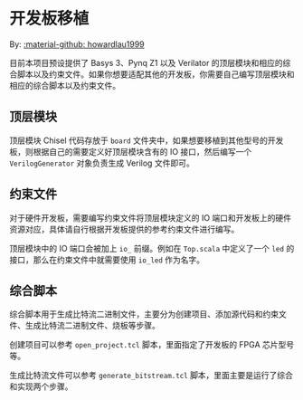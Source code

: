 # 开发板移植

By: [:material-github: howardlau1999](https://github.com/howardlau1999)

目前本项目预设提供了 Basys 3、Pynq Z1 以及 Verilator 的顶层模块和相应的综合脚本以及约束文件。如果你想要适配其他的开发板，你需要自己编写顶层模块和相应的综合脚本以及约束文件。

## 顶层模块

顶层模块 Chisel 代码存放于 `board` 文件夹中，如果想要移植到其他型号的开发板，则根据自己的需要定义好顶层模块含有的 IO 接口，然后编写一个 `VerilogGenerator` 对象负责生成 Verilog 文件即可。

## 约束文件

对于硬件开发板，需要编写约束文件将顶层模块定义的 IO 端口和开发板上的硬件资源对应，具体请自行根据开发板提供的参考约束文件进行编写。

顶层模块中的 IO 端口会被加上 `io_` 前缀。例如在 `Top.scala` 中定义了一个 `led` 的接口，那么在约束文件中就需要使用 `io_led` 作为名字。

## 综合脚本

综合脚本用于生成比特流二进制文件，主要分为创建项目、添加源代码和约束文件、生成比特流二进制文件、烧板等步骤。

创建项目可以参考 `open_project.tcl` 脚本，里面指定了开发板的 FPGA 芯片型号等。

生成比特流文件可以参考 `generate_bitstream.tcl` 脚本，里面主要是运行了综合和实现两个步骤。